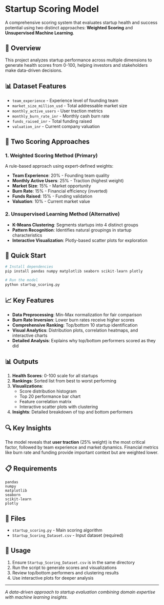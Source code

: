 # Startup Scoring Model

A comprehensive scoring system that evaluates startup health and success potential using two distinct approaches: **Weighted Scoring** and **Unsupervised Machine Learning**.

## 🎯 Overview

This project analyzes startup performance across multiple dimensions to generate health scores from 0-100, helping investors and stakeholders make data-driven decisions.

## 📊 Dataset Features

- `team_experience` - Experience level of founding team
- `market_size_million_usd` - Total addressable market size
- `monthly_active_users` - User traction metrics
- `monthly_burn_rate_inr` - Monthly cash burn rate
- `funds_raised_inr` - Total funding raised
- `valuation_inr` - Current company valuation

## 🔧 Two Scoring Approaches

### 1. **Weighted Scoring Method** (Primary)
A rule-based approach using expert-defined weights:
- **Team Experience**: 20% - Founding team quality
- **Monthly Active Users**: 25% - Traction (highest weight)
- **Market Size**: 15% - Market opportunity
- **Burn Rate**: 15% - Financial efficiency (inverted)
- **Funds Raised**: 15% - Funding validation
- **Valuation**: 10% - Current market value

### 2. **Unsupervised Learning Method** (Alternative)
- **K-Means Clustering**: Segments startups into 4 distinct groups
- **Pattern Recognition**: Identifies natural groupings in startup characteristics
- **Interactive Visualization**: Plotly-based scatter plots for exploration

## 🚀 Quick Start

```python
# Install dependencies
pip install pandas numpy matplotlib seaborn scikit-learn plotly

# Run the model
python startup_scoring.py
```

## 📈 Key Features

- **Data Preprocessing**: Min-Max normalization for fair comparison
- **Burn Rate Inversion**: Lower burn rates receive higher scores
- **Comprehensive Ranking**: Top/bottom 10 startup identification
- **Visual Analytics**: Distribution plots, correlation heatmaps, and interactive charts
- **Detailed Analysis**: Explains why top/bottom performers scored as they did

## 📊 Outputs

1. **Health Scores**: 0-100 scale for all startups
2. **Rankings**: Sorted list from best to worst performing
3. **Visualizations**: 
   - Score distribution histogram
   - Top 20 performance bar chart
   - Feature correlation matrix
   - Interactive scatter plots with clustering
4. **Insights**: Detailed breakdown of top and bottom performers

## 🔍 Key Insights

The model reveals that **user traction** (25% weight) is the most critical factor, followed by team experience and market dynamics. Financial metrics like burn rate and funding provide important context but are weighted lower.

## 📋 Requirements

```
pandas
numpy
matplotlib
seaborn
scikit-learn
plotly
```

## 📁 Files

- `startup_scoring.py` - Main scoring algorithm
- `Startup_Scoring_Dataset.csv` - Input dataset (required)

## 🤝 Usage

1. Ensure `Startup_Scoring_Dataset.csv` is in the same directory
2. Run the script to generate scores and visualizations
3. Review top/bottom performers and clustering results
4. Use interactive plots for deeper analysis

---

*A data-driven approach to startup evaluation combining domain expertise with machine learning insights.*
